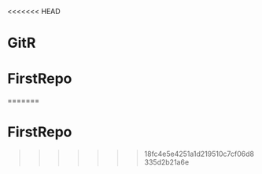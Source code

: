 <<<<<<< HEAD
# GitR
# FirstRepo
=======
# FirstRepo
>>>>>>> 18fc4e5e4251a1d219510c7cf06d8335d2b21a6e
